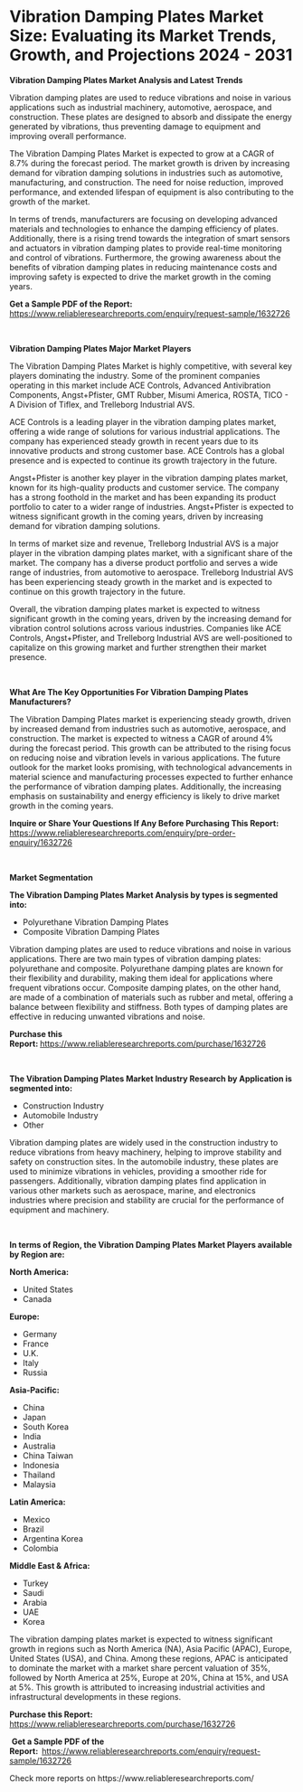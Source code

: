 <p><h1>Vibration Damping Plates Market Size: Evaluating its Market Trends, Growth, and Projections 2024 - 2031</h1></p><p><strong>Vibration Damping Plates Market Analysis and Latest Trends</strong></p>
<p><p>Vibration damping plates are used to reduce vibrations and noise in various applications such as industrial machinery, automotive, aerospace, and construction. These plates are designed to absorb and dissipate the energy generated by vibrations, thus preventing damage to equipment and improving overall performance.</p><p>The Vibration Damping Plates Market is expected to grow at a CAGR of 8.7% during the forecast period. The market growth is driven by increasing demand for vibration damping solutions in industries such as automotive, manufacturing, and construction. The need for noise reduction, improved performance, and extended lifespan of equipment is also contributing to the growth of the market.</p><p>In terms of trends, manufacturers are focusing on developing advanced materials and technologies to enhance the damping efficiency of plates. Additionally, there is a rising trend towards the integration of smart sensors and actuators in vibration damping plates to provide real-time monitoring and control of vibrations. Furthermore, the growing awareness about the benefits of vibration damping plates in reducing maintenance costs and improving safety is expected to drive the market growth in the coming years.</p></p>
<p><strong>Get a Sample PDF of the Report:&nbsp;</strong> <a href="https://www.reliableresearchreports.com/enquiry/request-sample/1632726">https://www.reliableresearchreports.com/enquiry/request-sample/1632726</a></p>
<p>&nbsp;</p>
<p><strong>Vibration Damping Plates Major Market Players</strong></p>
<p><p>The Vibration Damping Plates Market is highly competitive, with several key players dominating the industry. Some of the prominent companies operating in this market include ACE Controls, Advanced Antivibration Components, Angst+Pfister, GMT Rubber, Misumi America, ROSTA, TICO - A Division of Tiflex, and Trelleborg Industrial AVS.</p><p>ACE Controls is a leading player in the vibration damping plates market, offering a wide range of solutions for various industrial applications. The company has experienced steady growth in recent years due to its innovative products and strong customer base. ACE Controls has a global presence and is expected to continue its growth trajectory in the future.</p><p>Angst+Pfister is another key player in the vibration damping plates market, known for its high-quality products and customer service. The company has a strong foothold in the market and has been expanding its product portfolio to cater to a wider range of industries. Angst+Pfister is expected to witness significant growth in the coming years, driven by increasing demand for vibration damping solutions.</p><p>In terms of market size and revenue, Trelleborg Industrial AVS is a major player in the vibration damping plates market, with a significant share of the market. The company has a diverse product portfolio and serves a wide range of industries, from automotive to aerospace. Trelleborg Industrial AVS has been experiencing steady growth in the market and is expected to continue on this growth trajectory in the future.</p><p>Overall, the vibration damping plates market is expected to witness significant growth in the coming years, driven by the increasing demand for vibration control solutions across various industries. Companies like ACE Controls, Angst+Pfister, and Trelleborg Industrial AVS are well-positioned to capitalize on this growing market and further strengthen their market presence.</p></p>
<p>&nbsp;</p>
<p><strong>What Are The Key Opportunities For Vibration Damping Plates Manufacturers?</strong></p>
<p><p>The Vibration Damping Plates market is experiencing steady growth, driven by increased demand from industries such as automotive, aerospace, and construction. The market is expected to witness a CAGR of around 4% during the forecast period. This growth can be attributed to the rising focus on reducing noise and vibration levels in various applications. The future outlook for the market looks promising, with technological advancements in material science and manufacturing processes expected to further enhance the performance of vibration damping plates. Additionally, the increasing emphasis on sustainability and energy efficiency is likely to drive market growth in the coming years.</p></p>
<p><strong>Inquire or Share Your Questions If Any Before Purchasing This Report:</strong> <a href="https://www.reliableresearchreports.com/enquiry/pre-order-enquiry/1632726">https://www.reliableresearchreports.com/enquiry/pre-order-enquiry/1632726</a></p>
<p>&nbsp;</p>
<p><strong>Market Segmentation</strong></p>
<p><strong>The Vibration Damping Plates Market Analysis by types is segmented into:</strong></p>
<p><ul><li>Polyurethane Vibration Damping Plates</li><li>Composite Vibration Damping Plates</li></ul></p>
<p><p>Vibration damping plates are used to reduce vibrations and noise in various applications. There are two main types of vibration damping plates: polyurethane and composite. Polyurethane damping plates are known for their flexibility and durability, making them ideal for applications where frequent vibrations occur. Composite damping plates, on the other hand, are made of a combination of materials such as rubber and metal, offering a balance between flexibility and stiffness. Both types of damping plates are effective in reducing unwanted vibrations and noise.</p></p>
<p><strong>Purchase this Report:&nbsp;</strong><a href="https://www.reliableresearchreports.com/purchase/1632726">https://www.reliableresearchreports.com/purchase/1632726</a></p>
<p>&nbsp;</p>
<p><strong>The Vibration Damping Plates Market Industry Research by Application is segmented into:</strong></p>
<p><ul><li>Construction Industry</li><li>Automobile Industry</li><li>Other</li></ul></p>
<p><p>Vibration damping plates are widely used in the construction industry to reduce vibrations from heavy machinery, helping to improve stability and safety on construction sites. In the automobile industry, these plates are used to minimize vibrations in vehicles, providing a smoother ride for passengers. Additionally, vibration damping plates find application in various other markets such as aerospace, marine, and electronics industries where precision and stability are crucial for the performance of equipment and machinery.</p></p>
<p>&nbsp;</p>
<p><strong>In terms of Region, the Vibration Damping Plates Market Players available by Region are:</strong></p>
<p>
    <p> <strong> North America: </strong>
        <ul>
            <li>United States</li>
            <li>Canada</li>
        </ul>
        </p> 
    <p> <strong> Europe: </strong>
        <ul>
            <li>Germany</li>
            <li>France</li>
            <li>U.K.</li>
            <li>Italy</li>
            <li>Russia</li>
        </ul>
        </p> 
    <p> <strong> Asia-Pacific: </strong>
        <ul>
            <li>China</li>
            <li>Japan</li>
            <li>South Korea</li>
            <li>India</li>
            <li>Australia</li>
            <li>China Taiwan</li>
            <li>Indonesia</li>
            <li>Thailand</li>
            <li>Malaysia</li>
        </ul>
        </p> 
    <p> <strong> Latin America: </strong>
        <ul>
            <li>Mexico</li>
            <li>Brazil</li>
            <li>Argentina Korea</li>
            <li>Colombia</li>
        </ul>
        </p> 
    <p> <strong> Middle East & Africa: </strong>
        <ul>
            <li>Turkey</li>
            <li>Saudi</li>
            <li>Arabia</li>
            <li>UAE</li>
            <li>Korea</li>
        </ul>
    </p>
    </p>
<p><p>The vibration damping plates market is expected to witness significant growth in regions such as North America (NA), Asia Pacific (APAC), Europe, United States (USA), and China. Among these regions, APAC is anticipated to dominate the market with a market share percent valuation of 35%, followed by North America at 25%, Europe at 20%, China at 15%, and USA at 5%. This growth is attributed to increasing industrial activities and infrastructural developments in these regions.</p></p>
<p><strong>Purchase this Report: </strong><a href="https://www.reliableresearchreports.com/purchase/1632726">https://www.reliableresearchreports.com/purchase/1632726</a></p>
<p>&nbsp;<strong>Get a Sample PDF of the Report:&nbsp;&nbsp;</strong><a href="https://www.reliableresearchreports.com/enquiry/request-sample/1632726">https://www.reliableresearchreports.com/enquiry/request-sample/1632726</a></p>
<p><strong></strong></p>
<p>Check more reports on https://www.reliableresearchreports.com/</p>